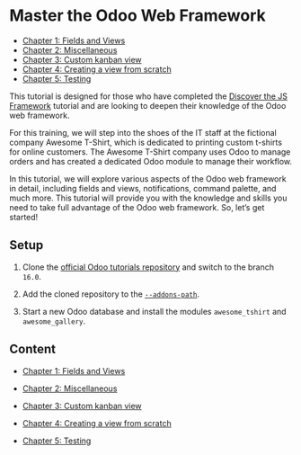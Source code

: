 # Master the Odoo Web Framework

  * [Chapter 1: Fields and Views](master_odoo_web_framework/01_fields_and_views.html)
  * [Chapter 2: Miscellaneous](master_odoo_web_framework/02_miscellaneous.html)
  * [Chapter 3: Custom kanban view](master_odoo_web_framework/03_custom_kanban_view.html)
  * [Chapter 4: Creating a view from scratch](master_odoo_web_framework/04_creating_view_from_scratch.html)
  * [Chapter 5: Testing](master_odoo_web_framework/05_testing.html)

This tutorial is designed for those who have completed the [Discover the JS
Framework](discover_js_framework.html) tutorial and are looking to deepen
their knowledge of the Odoo web framework.

For this training, we will step into the shoes of the IT staff at the
fictional company Awesome T-Shirt, which is dedicated to printing custom
t-shirts for online customers. The Awesome T-Shirt company uses Odoo to manage
orders and has created a dedicated Odoo module to manage their workflow.

In this tutorial, we will explore various aspects of the Odoo web framework in
detail, including fields and views, notifications, command palette, and much
more. This tutorial will provide you with the knowledge and skills you need to
take full advantage of the Odoo web framework. So, let’s get started!

## Setup

  1. Clone the [official Odoo tutorials repository](https://github.com/odoo/tutorials) and switch to the branch `16.0`.

  2. Add the cloned repository to the [`--addons-path`](../reference/cli.html#cmdoption-odoo-bin-addons-path).

  3. Start a new Odoo database and install the modules `awesome_tshirt` and `awesome_gallery`.

## Content

  * [Chapter 1: Fields and Views](master_odoo_web_framework/01_fields_and_views.html)

  * [Chapter 2: Miscellaneous](master_odoo_web_framework/02_miscellaneous.html)

  * [Chapter 3: Custom kanban view](master_odoo_web_framework/03_custom_kanban_view.html)

  * [Chapter 4: Creating a view from scratch](master_odoo_web_framework/04_creating_view_from_scratch.html)

  * [Chapter 5: Testing](master_odoo_web_framework/05_testing.html)

